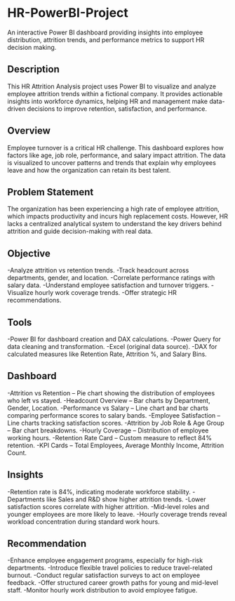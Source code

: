 # HR-PowerBI-Project
An interactive Power BI dashboard providing insights into employee distribution, attrition trends, and performance metrics to support HR decision making.

## Description 
This HR Attrition Analysis project uses Power BI to visualize and analyze employee attrition trends within a fictional company. It provides actionable insights into workforce dynamics, helping HR and management make data-driven decisions to improve retention, satisfaction, and performance.

## Overview 
Employee turnover is a critical HR challenge. This dashboard explores how factors like age, job role, performance, and salary impact attrition. The data is visualized to uncover patterns and trends that explain why employees leave and how the organization can retain its best talent.

## Problem Statement 
The organization has been experiencing a high rate of employee attrition, which impacts productivity and incurs high replacement costs. However, HR lacks a centralized analytical system to understand the key drivers behind attrition and guide decision-making with real data.

## Objective 
-Analyze attrition vs retention trends.
-Track headcount across departments, gender, and location.
-Correlate performance ratings with salary data.
-Understand employee satisfaction and turnover triggers.
-Visualize hourly work coverage trends.
-Offer strategic HR recommendations.

## Tools
-Power BI for dashboard creation and DAX calculations.
-Power Query for data cleaning and transformation.
-Excel (original data source).
-DAX for calculated measures like Retention Rate, Attrition %, and Salary Bins.

## Dashboard
-Attrition vs Retention – Pie chart showing the distribution of employees who left vs stayed.
-Headcount Overview – Bar charts by Department, Gender, Location.
-Performance vs Salary – Line chart and bar charts comparing performance scores to salary bands.
-Employee Satisfaction – Line charts tracking satisfaction scores.
-Attrition by Job Role & Age Group – Bar chart breakdowns.
-Hourly Coverage – Distribution of employee working hours.
-Retention Rate Card – Custom measure to reflect 84% retention.
-KPI Cards – Total Employees, Average Monthly Income, Attrition Count.

## Insights 
-Retention rate is 84%, indicating moderate workforce stability.
-Departments like Sales and R&D show higher attrition trends.
-Lower satisfaction scores correlate with higher attrition.
-Mid-level roles and younger employees are more likely to leave.
-Hourly coverage trends reveal workload concentration during standard work hours.

## Recommendation
-Enhance employee engagement programs, especially for high-risk departments.
-Introduce flexible travel policies to reduce travel-related burnout.
-Conduct regular satisfaction surveys to act on employee feedback.
-Offer structured career growth paths for young and mid-level staff.
-Monitor hourly work distribution to avoid employee fatigue.
